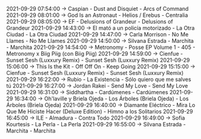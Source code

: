 2021-09-29 07:54:00 -> Caspian - Dust and Disquiet - Arcs of Command
2021-09-29 08:01:00 -> God Is an Astronaut - Helios / Erebus - Centralia
2021-09-29 08:05:00 -> EF - Delusions of Grandeur - Delusions of Grandeur
2021-09-29 14:43:00 -> El mató a un policía motorizado - La Otra Ciudad - La Otra Ciudad
2021-09-29 14:47:00 -> Carla Morrison - No Me Llames - No Me Llames
2021-09-29 14:50:00 -> Silvana Estrada - Marchita - Marchita
2021-09-29 14:54:00 -> Metronomy - Posse EP Volume 1 - 405 - Metronomy x Biig Piig (con Biig Piig)
2021-09-29 14:59:00 -> Cienfue - Sunset Sesh (Luxxury Remix) - Sunset Sesh (Luxxury Remix)
2021-09-29 15:06:00 -> This Is the Kit - Off Off On - Keep Going
2021-09-29 15:15:00 -> Cienfue - Sunset Sesh (Luxxury Remix) - Sunset Sesh (Luxxury Remix)
2021-09-29 16:22:00 -> Rubio - La Existencia - Sólo quiero que me salves tú
2021-09-29 16:27:00 -> Jordan Rakei - Send My Love - Send My Love
2021-09-29 16:31:00 -> Siddhartha - Cardúmenes - Cardúmenes
2021-09-29 16:34:00 -> Oh'laville y Briela Ojeda - Los Árboles (Briela Ojeda) - Los Árboles (Briela Ojeda)
2021-09-29 16:40:00 -> Diamante Eléctrico - Mira Lo Que Me Hiciste Hacer (Deluxe Edition) - Himno a los Solitarios
2021-09-29 16:45:00 -> ILE - Almadura - Contra Todo
2021-09-29 16:49:00 -> Sofia Kourtesis - La Perla - La Perla
2021-09-29 16:55:00 -> Silvana Estrada - Marchita - Marchita
